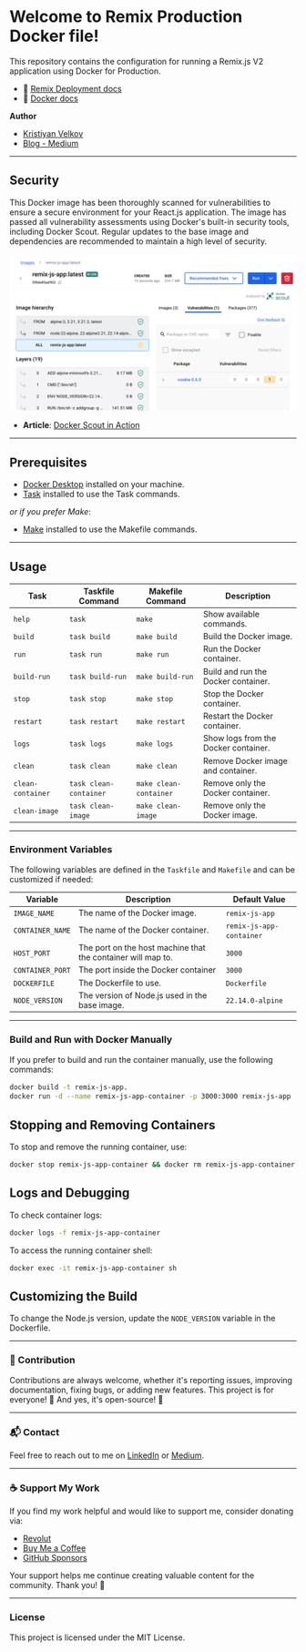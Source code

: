 # Welcome to Remix Production Docker file!

This repository contains the configuration for running a Remix.js V2 application using Docker for Production.

- 📖 [Remix Deployment docs](https://remix.run/docs/en/main/guides/deployment)
- 📖 [Docker docs](https://docs.docker.com/)

**Author**

- [Kristiyan Velkov](https://www.linkedin.com/in/kristiyan-velkov-763130b3/)
- [Blog - Medium](https://medium.com/@kristiyanvelkov)

---

## Security

This Docker image has been thoroughly scanned for vulnerabilities to ensure a secure environment for your React.js application. The image has passed all vulnerability assessments using Docker's built-in security tools, including Docker Scout. Regular updates to the base image and dependencies are recommended to maintain a high level of security.

<div align="center">
  <img src="../images/remix-js-security.png" alt="Docker Scout check" />
</div>

- **Article**: [Docker Scout in Action](https://levelup.gitconnected.com/docker-scout-in-action-63e7c812532a?sk=120903755538c5065585d458d5e1eaa8)

---

## Prerequisites

- [Docker Desktop](https://www.docker.com/products/docker-desktop/) installed on your machine.
- [Task](https://taskfile.dev/installation/) installed to use the Task commands.

_or if you prefer Make_:

- [Make](<https://en.wikipedia.org/wiki/Make_(software)>) installed to use the Makefile commands.

---

## Usage

| Task              | Taskfile Command       | Makefile Command       | Description                          |
| ----------------- | ---------------------- | ---------------------- | ------------------------------------ |
| `help`            | `task`                 | `make`                 | Show available commands.             |
| `build`           | `task build`           | `make build`           | Build the Docker image.              |
| `run`             | `task run`             | `make run`             | Run the Docker container.            |
| `build-run`       | `task build-run`       | `make build-run`       | Build and run the Docker container.  |
| `stop`            | `task stop`            | `make stop`            | Stop the Docker container.           |
| `restart`         | `task restart`         | `make restart`         | Restart the Docker container.        |
| `logs`            | `task logs`            | `make logs`            | Show logs from the Docker container. |
| `clean`           | `task clean`           | `make clean`           | Remove Docker image and container.   |
| `clean-container` | `task clean-container` | `make clean-container` | Remove only the Docker container.    |
| `clean-image`     | `task clean-image`     | `make clean-image`     | Remove only the Docker image.        |

---

### Environment Variables

The following variables are defined in the `Taskfile` and `Makefile` and can be customized if needed:

| Variable         | Description                                                  | Default Value            |
| ---------------- | ------------------------------------------------------------ | ------------------------ |
| `IMAGE_NAME`     | The name of the Docker image.                                | `remix-js-app`           |
| `CONTAINER_NAME` | The name of the Docker container.                            | `remix-js-app-container` |
| `HOST_PORT`      | The port on the host machine that the container will map to. | `3000`                   |
| `CONTAINER_PORT` | The port inside the Docker container                         | `3000`                   |
| `DOCKERFILE`     | The Dockerfile to use.                                       | `Dockerfile`             |
| `NODE_VERSION`   | The version of Node.js used in the base image.               | `22.14.0-alpine`         |

---

### Build and Run with Docker Manually

If you prefer to build and run the container manually, use the following commands:

```sh
docker build -t remix-js-app.
docker run -d --name remix-js-app-container -p 3000:3000 remix-js-app
```

## Stopping and Removing Containers

To stop and remove the running container, use:

```sh
docker stop remix-js-app-container && docker rm remix-js-app-container
```

## Logs and Debugging

To check container logs:

```sh
docker logs -f remix-js-app-container
```

To access the running container shell:

```sh
docker exec -it remix-js-app-container sh
```

## Customizing the Build

To change the Node.js version, update the `NODE_VERSION` variable in the Dockerfile.

---

### 📌 Contribution

Contributions are always welcome, whether it's reporting issues, improving documentation, fixing bugs, or adding new features. This project is for everyone! 💙
And yes, it's open-source! 🎉

---

### 📬 Contact

Feel free to reach out to me on [LinkedIn](https://www.linkedin.com/in/kristiyan-velkov-763130b3/) or [Medium](https://medium.com/@kristiyanvelkov).

---

### ☕ Support My Work

If you find my work helpful and would like to support me, consider donating via:

- [Revolut](https://revolut.me/kristiyanvelkov)
- [Buy Me a Coffee](https://www.buymeacoffee.com/kristiyanvelkov)
- [GitHub Sponsors](https://github.com/sponsors/kristiyan-velkov)

Your support helps me continue creating valuable content for the community. Thank you! 🚀

---

### License

This project is licensed under the MIT License.
